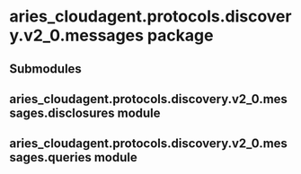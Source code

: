 # aries_cloudagent.protocols.discovery.v2_0.messages package

## Submodules

## aries_cloudagent.protocols.discovery.v2_0.messages.disclosures module

## aries_cloudagent.protocols.discovery.v2_0.messages.queries module
